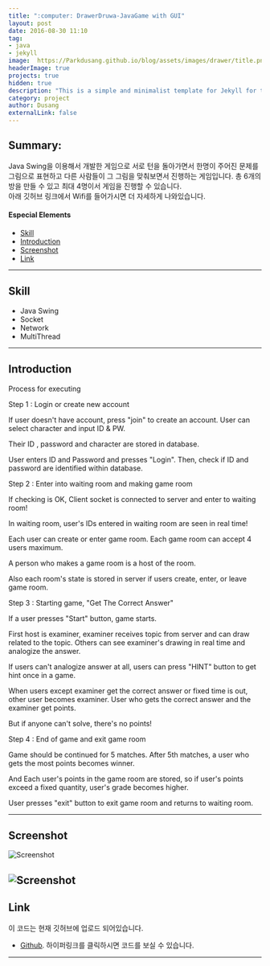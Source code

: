 ```yaml
---
title: ":computer: DrawerDruwa-JavaGame with GUI"
layout: post
date: 2016-08-30 11:10
tag:
- java
- jekyll
image:  https://Parkdusang.github.io/blog/assets/images/drawer/title.png
headerImage: true
projects: true
hidden: true
description: "This is a simple and minimalist template for Jekyll for those who likes to eat noodles."
category: project
author: Dusang
externalLink: false
---
```

## Summary:

Java Swing을 이용해서 개발한 게임으로 서로 턴을 돌아가면서 한명이 주어진 문제를 그림으로 표현하고 다른 사람들이 그 그림을 맞춰보면서 진행하는 게임입니다. 총 6개의 방을 만들 수 있고 최대 4명이서 게임을 진행할 수 있습니다.  
아래 깃허브 링크에서 Wifi를 들어가시면 더 자세하게 나와있습니다.

#### Especial Elements
- [Skill](#skill)
- [Introduction](#introduction)
- [Screenshot](#screenshot)
- [Link](#link)

---
## Skill

- Java Swing
- Socket
- Network
- MultiThread


---

## Introduction
Process for executing

Step 1 : Login or create new account

If user doesn't have account, press "join" to create an account. User can select character and input ID & PW.

Their ID , password and character are stored in database.

User enters ID and Password and presses "Login". Then, check if ID and password are identified within database.

Step 2 : Enter into waiting room and making game room

If checking is OK, Client socket is connected to server and enter to waiting room!

In waiting room, user's IDs entered in waiting room are seen in real time!

Each user can create or enter game room. Each game room can accept 4 users maximum.

A person who makes a game room is a host of the room.

Also each room's state is stored in server if users create, enter, or leave game room.

Step 3 : Starting game, "Get The Correct Answer"

If a user presses "Start" button, game starts.

First host is examiner, examiner receives topic from server and can draw related to the topic. Others can see examiner's drawing in real time and analogize the answer.

If users can't analogize answer at all, users can press "HINT" button to get hint once in a game.

When users except examiner get the correct answer or fixed time is out, other user becomes examiner. User who gets the correct answer and the examiner get points.

But if anyone can't solve, there's no points!

Step 4 : End of game and exit game room

Game should be continued for 5 matches. After 5th matches, a user who gets the most points becomes winner.

And Each user's points in the game room are stored, so if user's points exceed a fixed quantity, user's grade becomes higher.

User presses "exit" button to exit game room and returns to waiting room.

---
## Screenshot

![Screenshot](https://raw.githubusercontent.com/Parkdusang/blog/gh-pages/assets/images/drawer/1_1.jpeg)  



![Screenshot](https://raw.githubusercontent.com/Parkdusang/blog/gh-pages/assets/images/drawer/1_2.jpeg)  
---

## Link
이 코드는 현재 깃허브에 업로드 되어있습니다.  
- [Github](https://github.com/JunsooLee/Network_16_TermProject). 하이퍼링크를 클릭하시면 코드를 보실 수 있습니다.

---
